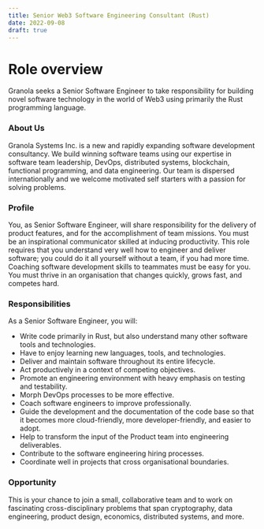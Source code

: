 ```yaml
---
title: Senior Web3 Software Engineering Consultant (Rust)
date: 2022-09-08
draft: true
---
```


# Role overview

Granola seeks a Senior Software Engineer to take responsibility for building novel software technology in the world of Web3 using primarily the Rust programming language.

### About Us

Granola Systems Inc. is a new and rapidly expanding software development consultancy. We build winning software teams using our expertise in software team leadership, DevOps, distributed systems, blockchain, functional programming, and data engineering. Our team is dispersed internationally and we welcome motivated self starters with a passion for solving problems.

### Profile

You, as Senior Software Engineer, will share responsibility for the delivery of product features, and for the accomplishment of team missions. You must be an inspirational communicator skilled at inducing productivity. This role requires that you understand very well how to engineer and deliver software; you could do it all yourself without a team, if you had more time. Coaching software development skills to teammates must be easy for you. You must thrive in an organisation that changes quickly, grows fast, and competes hard.

### Responsibilities

As a Senior Software Engineer, you will:

- Write code primarily in Rust, but also understand many other software tools and technologies.
- Have to enjoy learning new languages, tools, and technologies.
- Deliver and maintain software throughout its entire lifecycle.
- Act productively in a context of competing objectives.
- Promote an engineering environment with heavy emphasis on testing and testability.
- Morph DevOps processes to be more effective.
- Coach software engineers to improve professionally.
- Guide the development and the documentation of the code base so that it becomes more cloud-friendly, more developer-friendly, and easier to adopt.
- Help to transform the input of the Product team into engineering deliverables.
- Contribute to the software engineering hiring processes.
- Coordinate well in projects that cross organisational boundaries.

### Opportunity

This is your chance to join a small, collaborative team and to work on fascinating cross-disciplinary problems that span cryptography, data engineering, product design, economics, distributed systems, and more.
